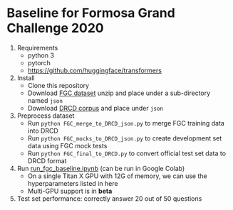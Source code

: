 # Baseline for Formosa Grand Challenge 2020
1. Requirements
   * python 3
   * pytorch
   * https://github.com/huggingface/transformers
2. Install
   * Clone this repository
   * Download [FGC dataset](https://scidm.nchc.org.tw/dataset/grandchallenge2020) unzip and place under a sub-directory named `json`
   * Download [DRCD corpus](https://github.com/DRCKnowledgeTeam/DRCD) and place under `json`
3. Preprocess dataset
   * Run `python FGC_merge_to_DRCD_json.py` to merge FGC training data into DRCD
   * Run `python FGC_mocks_to_DRCD_json.py` to create development set data using FGC mock tests
   * Run `python FGC_final_to_DRCD.py` to convert official test set data to DRCD format
4. Run [run_fgc_baseline.ipynb](run_fgc_baseline.ipynb) (can be run in Google Colab)
   * On a single Titan X GPU with 12G of memory, we can use the hyperparameters listed in here
   * Multi-GPU support is in **beta**
5. Test set performance: correctly answer 20 out of 50 questions
